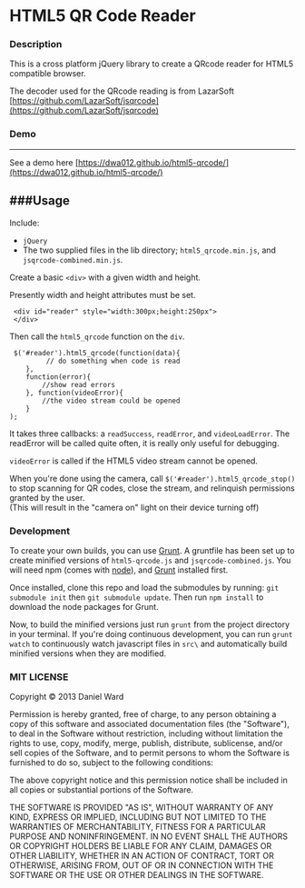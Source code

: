 # HTML5 QR Code Reader

### Description

This is a cross platform jQuery library to create a QRcode reader for HTML5 compatible browser.

The decoder used for the QRcode reading is from LazarSoft
[https://github.com/LazarSoft/jsqrcode](https://github.com/LazarSoft/jsqrcode)

### Demo
----------------------
See a demo here [https://dwa012.github.io/html5-qrcode/](https://dwa012.github.io/html5-qrcode/)


###Usage
----------------------

Include:
- ```jQuery```
- The two supplied files in the lib directory; ```html5_qrcode.min.js```, and ```jsqrcode-combined.min.js```.


Create a basic ```<div>``` with a given width and height. 

Presently width and height attributes must be set. 
 
```
 <div id="reader" style="width:300px;height:250px">
 </div>
```

Then call the ```html5_qrcode``` function on the ```div```. 
 
```
 $('#reader').html5_qrcode(function(data){
 		 // do something when code is read
 	},
 	function(error){
		//show read errors 
	}, function(videoError){
		//the video stream could be opened
	}
);
```

It takes three callbacks: a ```readSuccess```, ```readError```, and ```videoLoadError```. The readError will be called quite often, it is really only useful for debugging. 

```videoError``` is called if the HTML5 video stream cannot be opened.


When you're done using the camera, call `$('#reader').html5_qrcode_stop()` to stop scanning for QR codes, close the stream, and relinquish permissions granted by the user.   
(This will result in the "camera on" light on their device turning off)


### Development

To create your own builds, you can use [Grunt](http://gruntjs.com/). 
A gruntfile has been set up to create minified versions of `html5-qrcode.js` and `jsqrcode-combined.js`.
You will need npm (comes with [node](https://nodejs.org/)), and [Grunt](http://gruntjs.com/) installed first.  

Once installed, clone this repo and load the submodules by running: `git submodule init` then `git submodule update`. Then run `npm install` to download the node packages for Grunt.

Now, to build the minified versions just run `grunt` from the project directory in your terminal. If you're doing continuous development, you can run `grunt watch` to continuously watch javascript files in `src\` and automatically build minified versions when they are modified.


### MIT LICENSE


Copyright &copy; 2013 Daniel Ward

Permission is hereby granted, free of charge, to any person obtaining a copy of this software and associated documentation files (the "Software"), to deal in the Software without restriction, including without limitation the rights to use, copy, modify, merge, publish, distribute, sublicense, and/or sell copies of the Software, and to permit persons to whom the Software is furnished to do so, subject to the following conditions:

The above copyright notice and this permission notice shall be included in all copies or substantial portions of the Software.

THE SOFTWARE IS PROVIDED "AS IS", WITHOUT WARRANTY OF ANY KIND, EXPRESS OR IMPLIED, INCLUDING BUT NOT LIMITED TO THE WARRANTIES OF MERCHANTABILITY, FITNESS FOR A PARTICULAR PURPOSE AND NONINFRINGEMENT. IN NO EVENT SHALL THE AUTHORS OR COPYRIGHT HOLDERS BE LIABLE FOR ANY CLAIM, DAMAGES OR OTHER LIABILITY, WHETHER IN AN ACTION OF CONTRACT, TORT OR OTHERWISE, ARISING FROM, OUT OF OR IN CONNECTION WITH THE SOFTWARE OR THE USE OR OTHER DEALINGS IN THE SOFTWARE.

